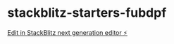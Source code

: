 # stackblitz-starters-fubdpf

[Edit in StackBlitz next generation editor ⚡️](https://stackblitz.com/~/github.com/Hawthorne001/stackblitz-starters-fubdpf)